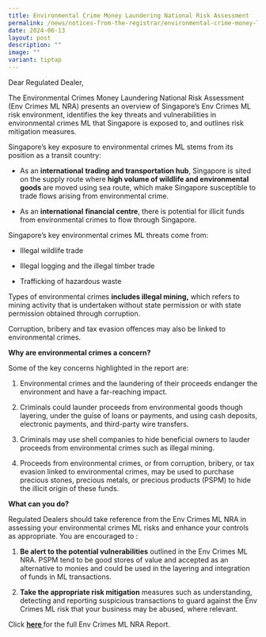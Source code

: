 ```yaml
---
title: Environmental Crime Money Laundering National Risk Assessment
permalink: /news/notices-from-the-registrar/environmental-crime-money-laundering-national-risk-assessment/
date: 2024-06-13
layout: post
description: ""
image: ""
variant: tiptap
---
```

<p>Dear Regulated Dealer,</p>
<p>The Environmental Crimes Money Laundering National Risk Assessment (Env
Crimes ML NRA) presents an overview of Singapore’s Env Crimes ML risk environment,
identifies the key threats and vulnerabilities in environmental crimes
ML that Singapore is exposed to, and outlines risk mitigation measures.</p>
<p>Singapore’s key exposure to environmental crimes ML stems from its position
as a transit country:</p>
<ul data-tight="true" class="tight">
<li>
<p>As an <strong>international</strong>  <strong>trading and transportation hub</strong>,
Singapore is sited on the supply route where <strong>high volume of wildlife and environmental goods </strong>are
moved using sea route, which make Singapore susceptible to trade flows
arising from environmental crime.</p>
</li>
<li>
<p>As an <strong>international</strong>  <strong>financial centre</strong>,
there is potential for illicit funds from environmental crimes to flow
through Singapore.</p>
</li>
</ul>
<p></p>
<p>Singapore’s key environmental crimes ML threats come from:</p>
<ul data-tight="true" class="tight">
<li>
<p>Illegal wildlife trade</p>
</li>
<li>
<p>Illegal logging and the illegal timber trade</p>
</li>
<li>
<p>Trafficking of hazardous waste</p>
</li>
</ul>
<p>Types of environmental crimes&nbsp;<strong>includes illegal mining,</strong>&nbsp;which
refers to mining activity that is undertaken without state permission or
with state permission obtained through corruption.</p>
<p>Corruption, bribery and tax evasion offences may also be linked to environmental
crimes.</p>
<p><strong>Why are environmental crimes a concern?</strong>&nbsp;</p>
<p>Some of the key concerns highlighted in the report are:</p>
<ol data-tight="true" class="tight">
<li>
<p>Environmental crimes and the laundering of their proceeds endanger the
environment and have a far-reaching impact.</p>
</li>
<li>
<p>Criminals could launder proceeds from environmental goods though layering,
under the guise of loans or payments, and using cash deposits, electronic
payments, and third-party wire transfers.</p>
</li>
<li>
<p>Criminals may use shell companies to hide beneficial owners to lauder
proceeds from environmental crimes such as illegal mining.</p>
</li>
<li>
<p>Proceeds from environmental crimes, or from corruption, bribery, or tax
evasion linked to environmental crimes, may be used to purchase precious
stones, precious metals, or precious products (PSPM) to hide the illicit
origin of these funds.</p>
</li>
</ol>
<p><strong>What can you do?</strong>
</p>
<p>Regulated Dealers should take reference from the Env Crimes ML NRA in
assessing your environmental crimes ML risks and enhance your controls
as appropriate. You are encouraged to :</p>
<ol data-tight="true" class="tight">
<li>
<p><strong>Be alert to the potential vulnerabilities</strong>&nbsp;outlined
in the Env Crimes ML NRA. PSPM tend to be good stores of value and accepted
as an alternative to monies and could be used in the layering and integration
of funds in ML transactions.</p>
</li>
<li>
<p><strong>Take the appropriate risk mitigation</strong>&nbsp;measures&nbsp;such
as&nbsp;understanding, detecting and reporting suspicious transactions
to guard against the Env Crimes ML risk that your business may be abused,
where relevant.</p>
</li>
</ol>
<p>Click <strong><u>here </u></strong>for the full Env Crimes ML NRA Report.</p>
<p></p>